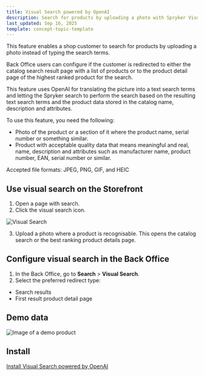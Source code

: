 ```yaml
---
title: Visual Search powered by OpenAI
description: Search for products by uploading a photo with Spryker Visual Search. Powered by OpenAI, it translates images into search terms for faster, accurate results.
last_updated: Sep 16, 2025
template: concept-topic-template
---
```


This feature enables a shop customer to search for products by uploading a photo instead of typing the search terms.

Back Office users can configure if the customer is redirected to either the catalog search result page with a list of products or to the product detail page of the highest ranked product for the search.

This feature uses OpenAI for translating the picture into a text search terms and letting the Spryker search to perform the search based on the resulting text search terms and the product data stored in the catalog name, description and attributes.

To use this feature, you need the following:
- Photo of the product or a section of it where the product name, serial number or something similar.
- Product with acceptable quality data that means meaningful and real, name, description and attributes such as manufacturer name, product number, EAN, serial number or similar.

Accepted file formats: JPEG, PNG, GIF, and HEIC

## Use visual search on the Storefront

1. Open a page with search.
2. Click the visual search icon.

<img src="https://spryker.s3.eu-central-1.amazonaws.com/docs/pbc/all/search/third-party-integrations/visual-search-powered-by-openai/screenshot.png" alt="Visual Search">

3. Upload a photo where a product is recognisable.
This opens the catalog search or the best ranking product details page.

## Configure visual search in the Back Office

1. In the Back Office, go to **Search** > **Visual Search**.
3. Select the preferred redirect type:
- Search results
- First result product detail page

## Demo data

<img src="https://spryker.s3.eu-central-1.amazonaws.com/docs/pbc/all/search/third-party-integrations/visual-search-powered-by-openai/thumb.jpeg" alt="Image of a demo product">

## Install

[Install Visual Search powered by OpenAI](/docs/pbc/all/search/latest/base-shop/third-party-integrations/visual-search-powered-by-openai/install-visual-search-powered-by-openai)


































